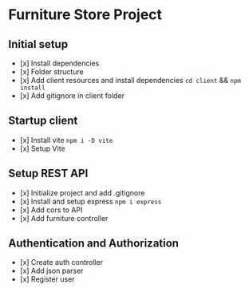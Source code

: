 # Furniture Store Project

## Initial setup

-    [x] Install dependencies
-    [x] Folder structure
-    [x] Add client resources and install dependencies `cd client` && `npm install`
-    [x] Add gitignore in client folder

## Startup client

-    [x] Install vite `npm i -D vite`
-    [x] Setup Vite

## Setup REST API

-    [x] Initialize project and add .gitignore
-    [x] Install and setup express `npm i express`
-    [x] Add cors to API
-    [x] Add furniture controller

## Authentication and Authorization

-    [x] Create auth controller
-    [x] Add json parser
-    [x] Register user
